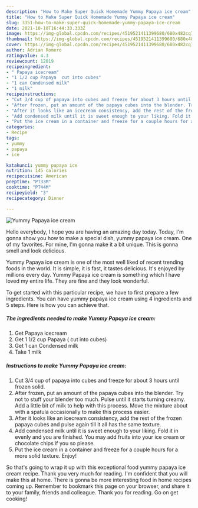 ```yaml
---
description: "How to Make Super Quick Homemade Yummy Papaya ice cream"
title: "How to Make Super Quick Homemade Yummy Papaya ice cream"
slug: 3351-how-to-make-super-quick-homemade-yummy-papaya-ice-cream
date: 2021-10-10T16:44:33.333Z
image: https://img-global.cpcdn.com/recipes/4519521411399680/680x482cq70/yummy-papaya-ice-cream-recipe-main-photo.jpg
thumbnail: https://img-global.cpcdn.com/recipes/4519521411399680/680x482cq70/yummy-papaya-ice-cream-recipe-main-photo.jpg
cover: https://img-global.cpcdn.com/recipes/4519521411399680/680x482cq70/yummy-papaya-ice-cream-recipe-main-photo.jpg
author: Adrian Romero
ratingvalue: 4.3
reviewcount: 12019
recipeingredient:
- " Papaya icecream"
- "1 1/2 cup Papaya  cut into cubes"
- "1 can Condensed milk"
- "1 milk"
recipeinstructions:
- "Cut 3/4 cup of papaya into cubes and freeze for about 3 hours until frozen solid."
- "After frozen, put an amount of the papaya cubes into the blender. Try not to stuff your blender too much. Pulse until it starts turning creamy. Add a little bit of milk to help with this process. Move the mixture about with a spatula occasionally to make this process easier."
- "After it looks like an icecream consistency, add the rest of the frozen papaya cubes and pulse again till it all has the same texture."
- "Add condensed milk until it is sweet enough to your liking. Fold it in evenly and you are finished. You may add fruits into your ice cream or chocolate chips if you so please."
- "Put the ice cream in a container and freeze for a couple hours for a more solid texture. Enjoy!"
categories:
- Recipe
tags:
- yummy
- papaya
- ice

katakunci: yummy papaya ice 
nutrition: 145 calories
recipecuisine: American
preptime: "PT33M"
cooktime: "PT44M"
recipeyield: "3"
recipecategory: Dinner

---
```



![Yummy Papaya ice cream](https://img-global.cpcdn.com/recipes/4519521411399680/680x482cq70/yummy-papaya-ice-cream-recipe-main-photo.jpg)

Hello everybody, I hope you are having an amazing day today. Today, I'm gonna show you how to make a special dish, yummy papaya ice cream. One of my favorites. For mine, I'm gonna make it a bit unique. This is gonna smell and look delicious.



Yummy Papaya ice cream is one of the most well liked of recent trending foods in the world. It is simple, it is fast, it tastes delicious. It's enjoyed by millions every day. Yummy Papaya ice cream is something which I have loved my entire life. They are fine and they look wonderful.


To get started with this particular recipe, we have to first prepare a few ingredients. You can have yummy papaya ice cream using 4 ingredients and 5 steps. Here is how you can achieve that.

<!--inarticleads1-->

##### The ingredients needed to make Yummy Papaya ice cream:

1. Get  Papaya icecream
1. Get 1 1/2 cup Papaya ( cut into cubes)
1. Get 1 can Condensed milk
1. Take 1 milk




<!--inarticleads2-->

##### Instructions to make Yummy Papaya ice cream:

1. Cut 3/4 cup of papaya into cubes and freeze for about 3 hours until frozen solid.
1. After frozen, put an amount of the papaya cubes into the blender. Try not to stuff your blender too much. Pulse until it starts turning creamy. Add a little bit of milk to help with this process. Move the mixture about with a spatula occasionally to make this process easier.
1. After it looks like an icecream consistency, add the rest of the frozen papaya cubes and pulse again till it all has the same texture.
1. Add condensed milk until it is sweet enough to your liking. Fold it in evenly and you are finished. You may add fruits into your ice cream or chocolate chips if you so please.
1. Put the ice cream in a container and freeze for a couple hours for a more solid texture. Enjoy!




So that's going to wrap it up with this exceptional food yummy papaya ice cream recipe. Thank you very much for reading. I'm confident that you will make this at home. There is gonna be more interesting food in home recipes coming up. Remember to bookmark this page on your browser, and share it to your family, friends and colleague. Thank you for reading. Go on get cooking!
